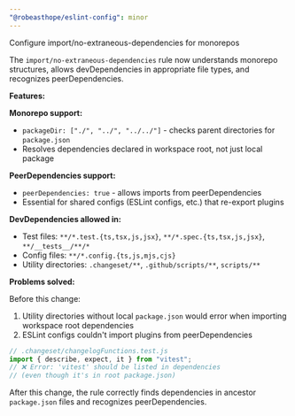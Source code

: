 ```yaml
---
"@robeasthope/eslint-config": minor
---
```


Configure import/no-extraneous-dependencies for monorepos

The `import/no-extraneous-dependencies` rule now understands monorepo structures, allows devDependencies in appropriate file types, and recognizes peerDependencies.

**Features:**

**Monorepo support:**

- `packageDir: ["./", "../", "../../"]` - checks parent directories for `package.json`
- Resolves dependencies declared in workspace root, not just local package

**PeerDependencies support:**

- `peerDependencies: true` - allows imports from peerDependencies
- Essential for shared configs (ESLint configs, etc.) that re-export plugins

**DevDependencies allowed in:**

- Test files: `**/*.test.{ts,tsx,js,jsx}`, `**/*.spec.{ts,tsx,js,jsx}`, `**/__tests__/**/*`
- Config files: `**/*.config.{ts,js,mjs,cjs}`
- Utility directories: `.changeset/**`, `.github/scripts/**`, `scripts/**`

**Problems solved:**

Before this change:

1. Utility directories without local `package.json` would error when importing workspace root dependencies
2. ESLint configs couldn't import plugins from peerDependencies

```javascript
// .changeset/changelogFunctions.test.js
import { describe, expect, it } from "vitest";
// ❌ Error: 'vitest' should be listed in dependencies
// (even though it's in root package.json)
```

After this change, the rule correctly finds dependencies in ancestor `package.json` files and recognizes peerDependencies.
